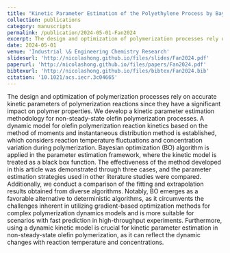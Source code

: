 ```yaml
---
title: "Kinetic Parameter Estimation of the Polyethylene Process by Bayesian Optimization"
collection: publications
category: manuscripts
permalink: /publication/2024-05-01-Fan2024
excerpt: The design and optimization of polymerization processes rely on accurate kinetic parameters of polymerization reactions since they have a significant impact on polymer properties. We develop a kinetic parameter estimation methodology for non-steady-state olefin polymerization processes. A dynamic model for olefin polymerization reaction kinetics based on the method of moments and instantaneous distribution method is established, which considers reaction temperature fluctuations and concentration variation during polymerization. Bayesian optimization (BO) algorithm is applied in the parameter estimation framework, where the kinetic model is treated as a black box function. The effectiveness of the method developed in this article was demonstrated through three cases, and the parameter estimation strategies used in other literature studies were compared. Additionally, we conduct a comparison of the fitting and extrapolation results obtained from diverse algorithms. Notably, BO emerges as a favorable alternative to deterministic algorithms, as it circumvents the challenges inherent in utilizing gradient-based optimization methods for complex polymerization dynamics models and is more suitable for scenarios with fast prediction in high-throughput experiments. Furthermore, using a dynamic kinetic model is crucial for kinetic parameter estimation in non-steady-state olefin polymerization, as it can reflect the dynamic changes with reaction temperature and concentrations.
date: 2024-05-01
venue: 'Industrial \& Engineering Chemistry Research'
slidesurl: 'http://nicolashong.github.io/files/slides/Fan2024.pdf'
paperurl: 'http://nicolashong.github.io/files/papers/Fan2024.pdf'
bibtexurl: 'http://nicolashong.github.io/files/bibtex/Fan2024.bib'
citation: '10.1021/acs.iecr.3c04665'
---
```


The design and optimization of polymerization processes rely on accurate kinetic parameters of polymerization reactions since they have a significant impact on polymer properties. We develop a kinetic parameter estimation methodology for non-steady-state olefin polymerization processes. A dynamic model for olefin polymerization reaction kinetics based on the method of moments and instantaneous distribution method is established, which considers reaction temperature fluctuations and concentration variation during polymerization. Bayesian optimization (BO) algorithm is applied in the parameter estimation framework, where the kinetic model is treated as a black box function. The effectiveness of the method developed in this article was demonstrated through three cases, and the parameter estimation strategies used in other literature studies were compared. Additionally, we conduct a comparison of the fitting and extrapolation results obtained from diverse algorithms. Notably, BO emerges as a favorable alternative to deterministic algorithms, as it circumvents the challenges inherent in utilizing gradient-based optimization methods for complex polymerization dynamics models and is more suitable for scenarios with fast prediction in high-throughput experiments. Furthermore, using a dynamic kinetic model is crucial for kinetic parameter estimation in non-steady-state olefin polymerization, as it can reflect the dynamic changes with reaction temperature and concentrations.
